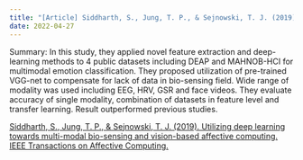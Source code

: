 ```yaml
---
title: "[Article] Siddharth, S., Jung, T. P., & Sejnowski, T. J. (2019). Utilizing deep learning towards multi-modal bio-sensing and vision-based affective computing."
date: 2022-04-27
---
```


Summary: In this study, they applied novel feature extraction and deep-learning methods to 4 public datasets including DEAP and MAHNOB-HCI for multimodal emotion classification. They proposed utilization of pre-trained VGG-net to compensate for lack of data in bio-sensing field. Wide range of modality was used including EEG, HRV, GSR and face videos. They evaluate accuracy of single modality, combination of datasets in feature level and transfer learning. Result outperformed previous studies.

[Siddharth, S., Jung, T. P., & Sejnowski, T. J. (2019). Utilizing deep learning towards multi-modal bio-sensing and vision-based affective computing. IEEE Transactions on Affective Computing.](https://ieeexplore.ieee.org/abstract/document/8713896)
